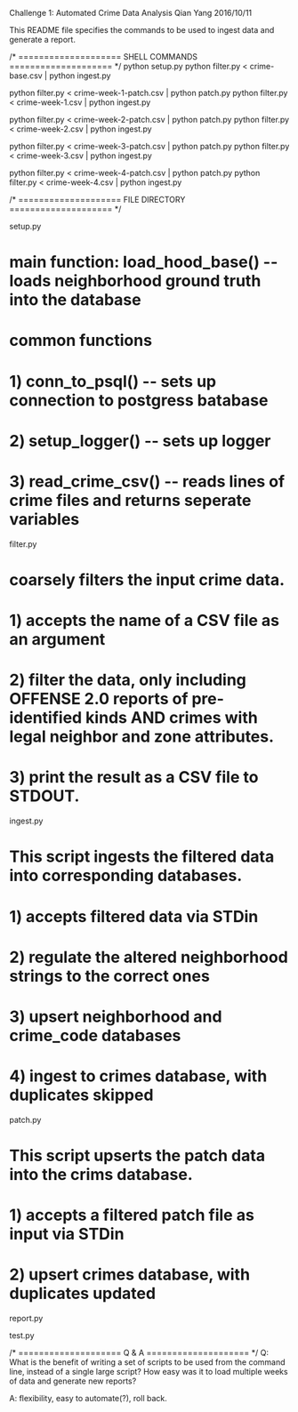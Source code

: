 Challenge 1: Automated Crime Data Analysis
Qian Yang 2016/10/11

This README file specifies the commands to be used to ingest data and generate
a report.

/* ==================== SHELL COMMANDS ==================== */
python setup.py
python filter.py < crime-base.csv | python ingest.py

python filter.py < crime-week-1-patch.csv | python patch.py
python filter.py < crime-week-1.csv | python ingest.py

python filter.py < crime-week-2-patch.csv | python patch.py
python filter.py < crime-week-2.csv | python ingest.py

python filter.py < crime-week-3-patch.csv | python patch.py
python filter.py < crime-week-3.csv | python ingest.py

python filter.py < crime-week-4-patch.csv | python patch.py
python filter.py < crime-week-4.csv | python ingest.py

/* ==================== FILE DIRECTORY ==================== */

setup.py
# main function: load_hood_base() -- loads neighborhood ground truth into the database
# common functions
# 1) conn_to_psql() -- sets up connection to postgress batabase
# 2) setup_logger() -- sets up logger
# 3) read_crime_csv() -- reads lines of crime files and returns seperate variables

filter.py
# coarsely filters the input crime data.
# 1) accepts the name of a CSV file as an argument
# 2) filter the data, only including OFFENSE 2.0 reports of pre-identified kinds AND crimes with legal neighbor and zone attributes.
# 3) print the result as a CSV file to STDOUT.

ingest.py
# This script ingests the filtered data into corresponding databases.
# 1) accepts filtered data via STDin
# 2) regulate the altered neighborhood strings to the correct ones
# 3) upsert neighborhood and crime_code databases
# 4) ingest to crimes database, with duplicates skipped

patch.py
# This script upserts the patch data into the crims database.
# 1) accepts a filtered patch file as input via STDin
# 2) upsert crimes database, with duplicates updated

report.py

test.py


/* ==================== Q & A ==================== */
Q: What is the benefit of writing a set of scripts to be used from the command line, instead
of a single large script? How easy was it to load multiple weeks of data and generate
new reports?

A: flexibility, easy to automate(?), roll back.

